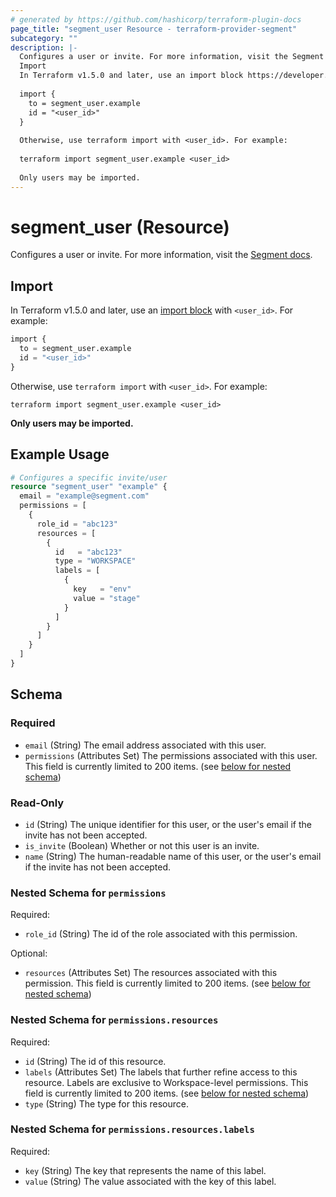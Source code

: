 ```yaml
---
# generated by https://github.com/hashicorp/terraform-plugin-docs
page_title: "segment_user Resource - terraform-provider-segment"
subcategory: ""
description: |-
  Configures a user or invite. For more information, visit the Segment docs https://segment.com/docs/segment-app/iam/concepts/#team-members.
  Import
  In Terraform v1.5.0 and later, use an import block https://developer.hashicorp.com/terraform/language/import with <user_id>. For example:
  
  import {
    to = segment_user.example
    id = "<user_id>"
  }
  
  Otherwise, use terraform import with <user_id>. For example:
  
  terraform import segment_user.example <user_id>
  
  Only users may be imported.
---
```


# segment_user (Resource)

Configures a user or invite. For more information, visit the [Segment docs](https://segment.com/docs/segment-app/iam/concepts/#team-members).

## Import

In Terraform v1.5.0 and later, use an [import block](https://developer.hashicorp.com/terraform/language/import) with `<user_id>`. For example:

```terraform
import {
  to = segment_user.example
  id = "<user_id>"
}
```

Otherwise, use `terraform import` with `<user_id>`. For example:

```console
terraform import segment_user.example <user_id>
```

 **Only users may be imported.**

## Example Usage

```terraform
# Configures a specific invite/user
resource "segment_user" "example" {
  email = "example@segment.com"
  permissions = [
    {
      role_id = "abc123"
      resources = [
        {
          id   = "abc123"
          type = "WORKSPACE"
          labels = [
            {
              key   = "env"
              value = "stage"
            }
          ]
        }
      ]
    }
  ]
}
```

<!-- schema generated by tfplugindocs -->
## Schema

### Required

- `email` (String) The email address associated with this user.
- `permissions` (Attributes Set) The permissions associated with this user. This field is currently limited to 200 items. (see [below for nested schema](#nestedatt--permissions))

### Read-Only

- `id` (String) The unique identifier for this user, or the user's email if the invite has not been accepted.
- `is_invite` (Boolean) Whether or not this user is an invite.
- `name` (String) The human-readable name of this user, or the user's email if the invite has not been accepted.

<a id="nestedatt--permissions"></a>
### Nested Schema for `permissions`

Required:

- `role_id` (String) The id of the role associated with this permission.

Optional:

- `resources` (Attributes Set) The resources associated with this permission. This field is currently limited to 200 items. (see [below for nested schema](#nestedatt--permissions--resources))

<a id="nestedatt--permissions--resources"></a>
### Nested Schema for `permissions.resources`

Required:

- `id` (String) The id of this resource.
- `labels` (Attributes Set) The labels that further refine access to this resource. Labels are exclusive to Workspace-level permissions. This field is currently limited to 200 items. (see [below for nested schema](#nestedatt--permissions--resources--labels))
- `type` (String) The type for this resource.

<a id="nestedatt--permissions--resources--labels"></a>
### Nested Schema for `permissions.resources.labels`

Required:

- `key` (String) The key that represents the name of this label.
- `value` (String) The value associated with the key of this label.
